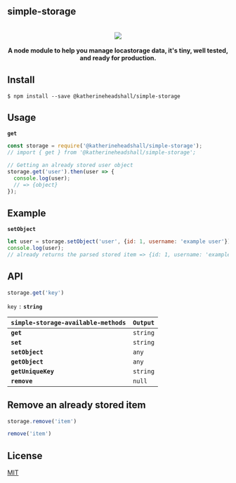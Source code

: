 ## simple-storage
<p align="center">
<br><a href="https://travis-ci.com/katherineheadshall/simple-storage">
    <img src="https://travis-ci.com/katherineheadshall/simple-storage.svg?branch=main">
    </a>
    <br>
    <br>
    <b>A node module to help you manage locastorage data, it's tiny, well tested, and ready for production.</b>
</p>

## Install

```
$ npm install --save @katherineheadshall/simple-storage
```

## Usage

__`get`__
```js
const storage = require('@katherineheadshall/simple-storage');
// import { get } from '@katherineheadshall/simple-storage';

// Getting an already stored user object
storage.get('user').then(user => {
  console.log(user);
  // => {object}
});
```

## Example

__`setObject`__

```js
let user = storage.setObject('user', {id: 1, username: 'example user'});
console.log(user);
// already returns the parsed stored item => {id: 1, username: 'example user'}
```

## API

```js
storage.get('key')
```

`key` `:`  __`string`__

| __`simple-storage-available-methods`__      | __`Output`__  |
|---------------------------------------------|---------------|
| __`get`__                                   | `string`      |
| __`set`__                                   | `string`      |
| __`setObject`__                             | `any`         |
| __`getObject`__                             | `any`         |
| __`getUniqueKey`__                          | `string`      |
| __`remove`__                                | `null`        |

## Remove an already stored item

```js
storage.remove('item')
```

```js
remove('item')
```

## License

[MIT](https://github.com/katherineheadshall/simple-storage/blob/main/LICENSE)
